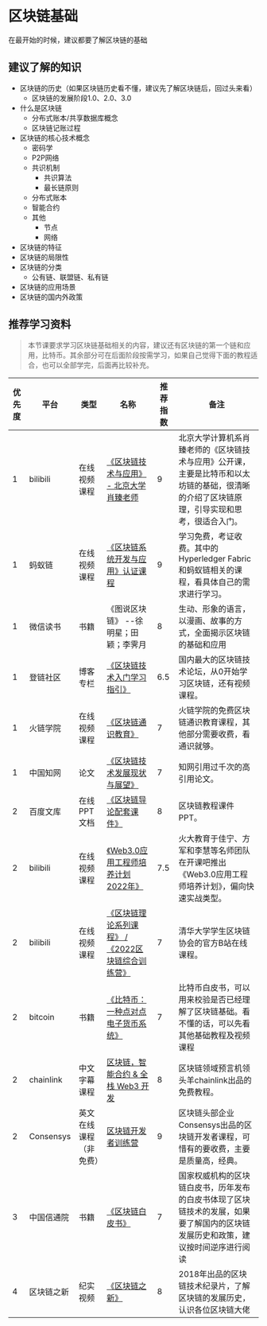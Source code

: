 # 区块链基础

在最开始的时候，建议都要了解区块链的基础

## 建议了解的知识

- 区块链的历史（如果区块链历史看不懂，建议先了解区块链后，回过头来看）
    - 区块链的发展阶段1.0、2.0、3.0
- 什么是区块链
    - 分布式账本/共享数据库概念
    - 区块链记账过程
- 区块链的核心技术概念
    - 密码学
    - P2P网络
    - 共识机制
        - 共识算法
        - 最长链原则
    - 分布式账本
    - 智能合约
    - 其他
        - 节点
        - 网络
- 区块链的特征
- 区块链的局限性
- 区块链的分类
    - 公有链、联盟链、私有链
- 区块链的应用场景
- 区块链的国内外政策

## 推荐学习资料
> 本节课要求学习区块链基础相关的内容，建议还有区块链的第一个链和应用，比特币。其余部分可在后面阶段按需学习，如果自己觉得下面的教程适合，也可以全部学完，后面再比较补充。

| 优先度 | 平台 | 类型 | 名称 | 推荐指数 | 备注 |
| --- | --- | --- | --- | --- | --- |
| 1 | bilibili | 在线视频课程 | [《区块链技术与应用》 - 北京大学肖臻老师](https://www.bilibili.com/video/BV1Vt411X7JF/?spm_id_from=333.999.0.0&vd_source=2a4014dc01345e3daf837989466323d0) | 9 | 北京大学计算机系肖臻老师的《区块链技术与应用》公开课，主要是比特币和以太坊链的基础，很清晰的介绍了区块链原理，引导实现和思考，很适合入门。 |
| 1 | 蚂蚁链 | 在线视频课程 | [《区块链系统开发与应用》认证课程](https://antchain.antgroup.com/activity/certification) | 9 | 学习免费，考证收费。其中的Hyperledger Fabric和蚂蚁链相关的课程，看具体自己的需求进行学习。 |
| 1 | 微信读书 | 书籍 | 《图说区块链》 --徐明星；田颖；李霁月 | 8 | 生动、形象的语言，以漫画、故事的方式，全面揭示区块链的基础和应用 |
| 1 | 登链社区 | 博客专栏 | [《区块链技术入门学习指引》](https://learnblockchain.cn/2018/01/11/guide)  | 6.5 | 国内最大的区块链技术论坛，从0开始学习区块链，还有视频课程。 |
| 1 | 火链学院 | 在线视频课程 | [《区块链通识教育》](https://vip.firelinks.cn/details?id=4&a=) | 7 | 火链学院的免费区块链通识教育课程，其他部分需要收费，看通识就够。 |
| 1 | 中国知网 | 论文| [《区块链技术发展现状与展望》](http://www.aas.net.cn/cn/article/doi/10.16383/j.aas.2016.c160158) | 7 | 知网引用过千次的高引用论文。 |
| 2 | 百度文库 | 在线PPT文档 | [《区块链导论配套课件》](https://wenku.baidu.com/view/9d2f26ed846fb84ae45c3b3567ec102de3bddf04.html?_wkts_=1673943915033) | 8 | 区块链教程课件PPT。 |
| 2 | bilibili | 在线视频课程 | [《Web3.0应用工程师培养计划2022年》](https://www.bilibili.com/video/BV1yD4y1C7we/?vd_source=2a4014dc01345e3daf837989466323d0) | 7.5 | 火大教育于佳宁、方军和李慧等名师团队在开课吧推出《Web3.0应用工程师培养计划》，偏向快速实战类型。 |
| 2 | bilibili | 在线视频课程 | [《区块链理论系列课程》 / 《2022区块链综合训练营》](https://space.bilibili.com/489099832/channel/series) | 7 | 清华大学学生区块链协会的官方B站在线课程。 |
| 2 | bitcoin | 书籍 | [《比特币：一种点对点电子货币系统》](https://bitcoin.org/en/bitcoin-paper) | 7 | 比特币白皮书，可以用来校验是否已经理解了区块链基础。看不懂的话，可以先看其他基础教程及视频课程 |
| 2 | chainlink | 中文字幕课程 | [区块链，智能合约 & 全栈 Web3 开发](https://www.bilibili.com/video/BV1Ca411n7ta/) | 8 | 区块链领域预言机领头羊chainlink出品的免费教程。 |
| 2 | Consensys| 英文在线课程（非免费） | [区块链开发者训练营](https://courses.consensys.net/collections/courses) | 9 | 区块链头部企业Consensys出品的区块链开发者课程，可惜有的要收费，主要是质量高，经典。 |
| 3 | 中国信通院 | 书籍 | [《区块链白皮书》](http://www.caict.ac.cn/kxyj/qwfb/bps/) | 7 | 国家权威机构的区块链白皮书，历年发布的白皮书体现了区块链技术的发展，如果要了解国内的区块链发展历史和政策，建议按时间逆序进行阅读 |
| 4 | 区块链之新 | 纪实视频 | [《区块链之新》](https://www.bilibili.com/bangumi/play/ss28925) | 8 | 2018年出品的区块链技术纪录片，了解区块链的发展历史，认识各位区块链大佬 |
